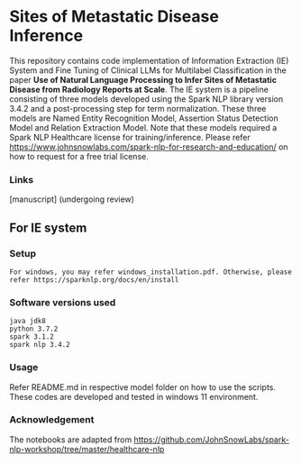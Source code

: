 # Sites of Metastatic Disease Inference
This repository contains code implementation of Information Extraction (IE) System and Fine Tuning of Clinical LLMs for Multilabel Classification in the paper **Use of Natural Language Processing to Infer Sites of Metastatic Disease from Radiology Reports at Scale**. The IE system is a pipeline consisting of three models developed using the Spark NLP library version 3.4.2 and a post-processing step for term normalization. These three models are Named Entity Recognition Model, Assertion Status Detection Model and Relation Extraction Model. Note that these models required a Spark NLP Healthcare license for training/inference. Please refer https://www.johnsnowlabs.com/spark-nlp-for-research-and-education/ on how to request for a free trial license.

### Links
[manuscript] (undergoing review)

## For IE system
### Setup 
    For windows, you may refer windows_installation.pdf. Otherwise, please refer https://sparknlp.org/docs/en/install
    
### Software versions used
    java jdk8
    python 3.7.2 
    spark 3.1.2
    spark nlp 3.4.2

### Usage
Refer README.md in respective model folder on how to use the scripts. These codes are developed and tested in windows 11 environment.

### Acknowledgement
The notebooks are adapted from https://github.com/JohnSnowLabs/spark-nlp-workshop/tree/master/healthcare-nlp
